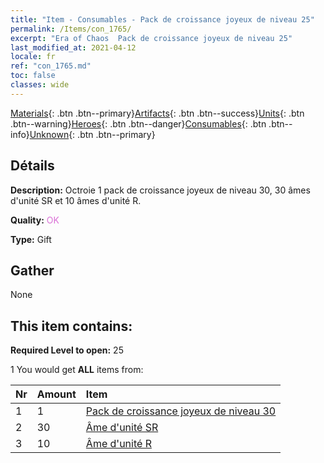 ```yaml
---
title: "Item - Consumables - Pack de croissance joyeux de niveau 25"
permalink: /Items/con_1765/
excerpt: "Era of Chaos  Pack de croissance joyeux de niveau 25"
last_modified_at: 2021-04-12
locale: fr
ref: "con_1765.md"
toc: false
classes: wide
---
```

 [Materials](/fr/Items/){: .btn .btn--primary}[Artifacts](/fr/Items/Artifacts/){: .btn .btn--success}[Units](/fr/Items/Units/){: .btn .btn--warning}[Heroes](/fr/Items/Heroes/){: .btn .btn--danger}[Consumables](/fr/Items/Consumables/){: .btn .btn--info}[Unknown](/fr/Items/Unknown/){: .btn .btn--primary}

## Détails
 **Description:** Octroie 1 pack de croissance joyeux de niveau 30, 30 âmes d'unité SR et 10 âmes d'unité R.

 **Quality:** <span style="color: #DA70D6">OK</span>

 **Type:** Gift

## Gather

  None

## This item contains:

 **Required Level to open:** 25

 1 You would get **ALL** items  from:

  | Nr | Amount |     Item    |
  |:---|:-------|:------------|
  | 1 | 1 | [Pack de croissance joyeux de niveau 30](/fr/Items/con_1766/) | 
  | 2 | 30 | [Âme d'unité SR](/fr/Items/con_534/) | 
  | 3 | 10 | [Âme d'unité R](/fr/Items/con_533/) | 

